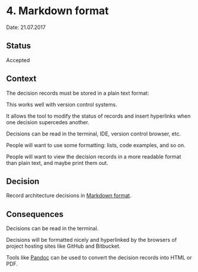 # 4. Markdown format

Date: 21.07.2017

## Status

Accepted



## Context

The decision records must be stored in a plain text format:

This works well with version control systems.

It allows the tool to modify the status of records and insert hyperlinks when one decision supercedes another.

Decisions can be read in the terminal, IDE, version control browser, etc.

People will want to use some formatting: lists, code examples, and so on.

People will want to view the decision records in a more readable format than plain text, and maybe print them out.

## Decision

Record architecture decisions in [Markdown format](https://daringfireball.net/projects/markdown/).

## Consequences

Decisions can be read in the terminal.

Decisions will be formatted nicely and hyperlinked by the
browsers of project hosting sites like GitHub and Bitbucket.

Tools like [Pandoc](http://pandoc.org/) can be used to convert
the decision records into HTML or PDF.
